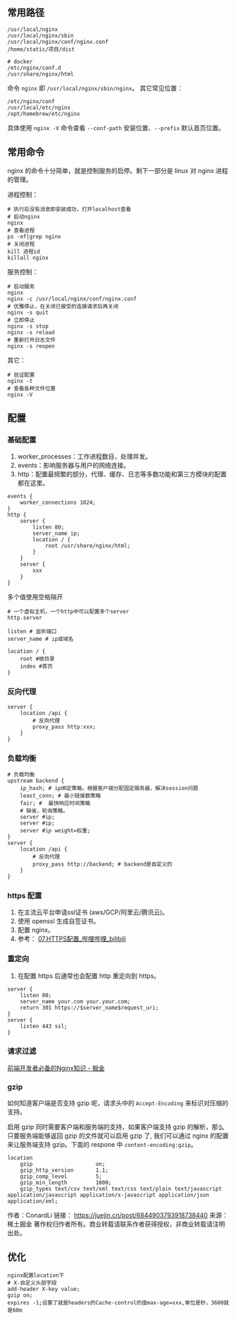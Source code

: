 ## 常用路径
```
/usr/local/nginx
/usr/local/nginx/sbin
/usr/local/nginx/conf/nginx.conf
/home/static/项目/dist

# docker
/etc/nginx/conf.d
/usr/share/nginx/html
```
命令 `nginx` 即 `/usr/local/nginx/sbin/nginx`。
其它常见位置：
```
/etc/nginx/conf
/usr/local/etc/nginx
/opt/homebrew/etc/nginx
```
具体使用 `nginx -V` 命令查看 `--conf-path` 安装位置、`--prefix` 默认首页位置。

## 常用命令
nginx 的命令十分简单，就是控制服务的启停。剩下一部分是 linux 对 nginx 进程的管理。

进程控制：
```
# 执行后没有消息即安装成功，打开localhost查看
# 启动nginx
nginx
# 查看进程
ps -ef|grep nginx
# 关闭进程
kill 进程id
killall nginx
```

服务控制：
```
# 启动服务
nginx
nginx -c /usr/local/nginx/conf/nginx.conf
# 优雅停止，在关闭已接受的连接请求后再关闭
nginx -s quit
# 立即停止
nginx -s stop
nginx -s reload
# 重新打开日志文件
nginx -s reopen
```

其它：
```
# 验证配置
nginx -t
# 查看各种文件位置
nginx -V
```

## 配置
### 基础配置
1. worker_processes：工作进程数目，处理并发。
2. events：影响服务器与用户的网络连接。
3. http：配置最频繁的部分，代理、缓存、日志等多数功能和第三方模块的配置都在这里。

```
events {
    worker_connections 1024;
}
http {
    server {
        listen 80;
        server_name ip;
        location / {
            root /usr/share/nginx/html;
        }
    }
    server {
	    xxx
    }
}
```
多个值使用空格隔开
```
# 一个虚拟主机，一个http中可以配置多个server
http.server

listen # 监听端口
server_name # ip或域名

location / {
	root #根目录
	index #首页
}
```
### 反向代理
```
server {
	location /api {
		# 反向代理
		proxy_pass http:xxx;
	}
}
```
### 负载均衡
```
# 负载均衡
upstream backend {
	ip_hash; # ip绑定策略。根据客户端分配固定服务器，解决session问题
	least_conn; # 最小链接数策略
	fair; #  最快响应时间策略
	# 缺省，轮询策略。
	server #ip;
	server #ip;
	server #ip weight=权重;
}
server {
	location /api {
		# 反向代理
		proxy_pass http://backend; # backend是自定义的
	}
}
```

### https 配置
1. 在主流云平台申请ssl证书 (aws/GCP/阿里云/腾讯云)。
2. 使用 openssl 生成自签证书。
3. 配置 nginx。
4. 参考： [07.HTTPS配置\_哔哩哔哩\_bilibili](https://www.bilibili.com/video/BV1mz4y1n7PQ?p=7&spm_id_from=pageDriver&vd_source=a192bbc2c82b7725cd9d5149075acda1)

### 重定向
1. 在配置 https 后通常也会配置 http 重定向到 https。
```
server {
	listen 80;
	server_name your.com your.your.com;
	return 301 https://$server_name$request_uri;
}
server {
	listen 443 ssl;
}
```
### 请求过滤
[前端开发者必备的Nginx知识 - 掘金](https://juejin.cn/post/6844903793918738440?searchId=20230805205243D11D3BFBD935A8C8EC3A#heading-11) 

### gzip
如何知道客户端是否支持 gzip 呢，请求头中的 `Accept-Encoding` 来标识对压缩的支持。

启用 gzip 同时需要客户端和服务端的支持，如果客户端支持 gzip 的解析，那么只要服务端能够返回 gzip 的文件就可以启用 gzip 了, 我们可以通过 nginx 的配置来让服务端支持 gzip。下面的 respone 中 `content-encoding:gzip`。

```
location
    gzip                    on;
    gzip_http_version       1.1;        
    gzip_comp_level         5;
    gzip_min_length         1000;
    gzip_types text/csv text/xml text/css text/plain text/javascript application/javascript application/x-javascript application/json application/xml;
```

作者：ConardLi
链接： https://juejin.cn/post/6844903793918738440
来源：稀土掘金
著作权归作者所有。商业转载请联系作者获得授权，非商业转载请注明出处。

## 优化
```
nginx配置location下
# X-自定义头部字段
add-header X-key value;
gzip on;
expires -1;设置了就是headers的Cache-control的值max-age=xxx,单位是秒，3600就是60m
```